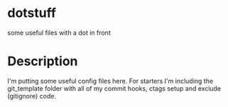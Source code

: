 dotstuff
========

some useful files with a dot in front


Description
===========

I'm putting some useful config files here. For starters I'm including the
git_template folder with all of my commit hooks, ctags setup and exclude
(gitignore) code.

